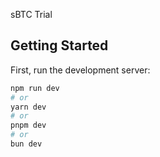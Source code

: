 sBTC Trial

## Getting Started

First, run the development server:

```bash
npm run dev
# or
yarn dev
# or
pnpm dev
# or
bun dev
```
